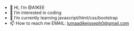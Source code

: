 - 👋 Hi, I’m @A1KEE
- 👀 I’m interested in coding
- 🌱 I’m currently learning javascript/html/css/bootstrap
- 📫 How to reach me EMAIL: lumaadikejoseph0@gmail.com

<!---
A1KEE/A1KEE is a ✨ special ✨ repository because its `README.md` (this file) appears on your GitHub profile.
You can click the Preview link to take a look at your changes.
--->
